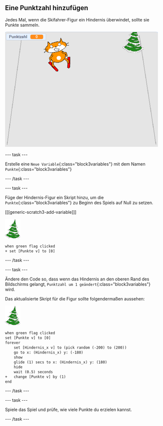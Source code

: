 ## Eine Punktzahl hinzufügen

Jedes Mal, wenn die Skifahrer-Figur ein Hindernis überwindet, sollte sie Punkte sammeln.

![Punktestand](images/score.png)

--- task ---

Erstelle eine `Neue Variable`{:class="block3variables"} mit dem Namen `Punkte`{:class="block3variables"}

--- /task ---

--- task ---

Füge der Hindernis-Figur ein Skript hinzu, um die `Punkte`{:class="block3variables"} zu Beginn des Spiels auf Null zu setzen.

[[[generic-scratch3-add-variable]]]

![Hindernis-Figur](images/obstacle_sprite.png)

```blocks3
when green flag clicked
+ set [Punkte v] to [0]
```

--- /task ---

--- task ---

Ändere den Code so, dass wenn das Hindernis an den oberen Rand des Bildschirms gelangt, `Punktzahl um 1 geändert`{:class="block3variables"} wird.

Das aktualisierte Skript für die Figur sollte folgendermaßen aussehen:

![Hindernis-Figur](images/obstacle_sprite.png)

```blocks3
when green flag clicked
set [Punkte v] to [0]
forever 
    set [Hindernis_x v] to (pick random (-200) to (200))
    go to x: (Hindernis_x) y: (-180)
    show
    glide (1) secs to x: (Hindernis_x) y: (180)
    hide
    wait (0.5) seconds
+   change [Punkte v] by (1)
end
```

--- /task ---

--- task ---

Spiele das Spiel und prüfe, wie viele Punkte du erzielen kannst.

--- /task ---